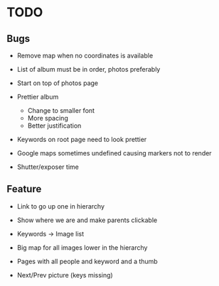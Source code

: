 # TODO

## Bugs

* Remove map when no coordinates is available
* List of album must be in order, photos preferably
* Start on top of photos page


* Prettier album
    - Change to smaller font
    - More spacing
    - Better justification
* Keywords on root page need to look prettier
* Google maps sometimes undefined causing markers not to render
* Shutter/exposer time

## Feature
* Link to go up one in hierarchy
* Show where we are and make parents clickable

* Keywords -> Image list
* Big map for all images lower in the hierarchy
* Pages with all people and keyword and a thumb
* Next/Prev picture (keys missing)
